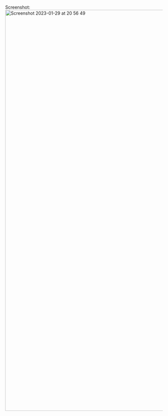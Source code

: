 Screenshot:
<img width="1280" alt="Screenshot 2023-01-29 at 20 56 49" src="https://user-images.githubusercontent.com/111654282/215350259-8ccf2160-2526-4922-93e6-cf1c5ca0bddd.png">

